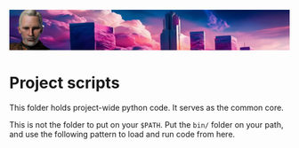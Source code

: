 ![Zabob and city banner](docs/images/zabob-banner.jpg)

# Project scripts

This folder holds project-wide python code. It serves as the common core.

This is not the folder to put on your `$PATH`. Put the `bin/` folder on your path, and use the following pattern to load and run code from here.

